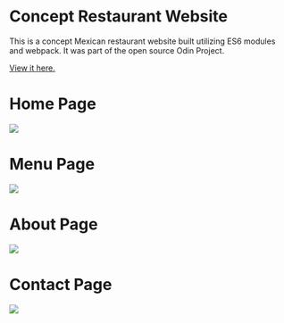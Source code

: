# Concept Restaurant Website

This is a concept Mexican restaurant website built utilizing ES6 modules and webpack. It was part of the open source Odin Project. 

<a href="https://ricardo-gonzalez-villegas.github.io/restaurant-page/">View it here.</a>

<h1>Home Page</h1>

<img src="/dist/home_page.png" />

<h1>Menu Page</h1>

<img src="dist/restaurant_menu.gif" />

<h1>About Page</h1>

<img src="dist/about_page.png" />

<h1>Contact Page</h1>

<img src="dist/contact_page.png" />
